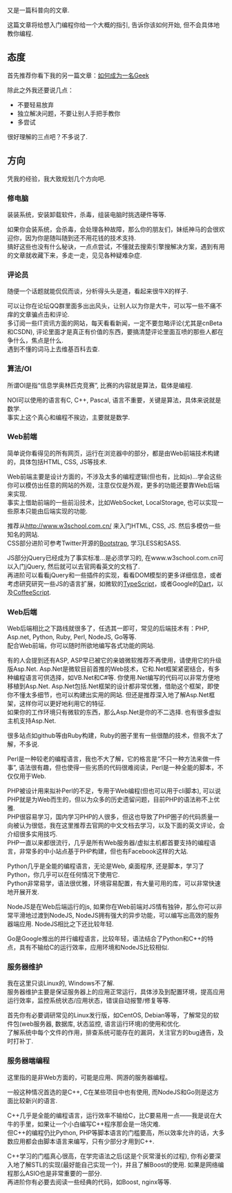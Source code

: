 又是一篇科普向的文章.

这篇文章将给想入门编程你给一个大概的指引, 告诉你该如何开始, 但不会具体地教你编程.

## 态度
首先推荐你看下我的另一篇文章：[如何成为一名Geek](http://jyprince.me/program/710)

除此之外我还要说几点：

* 不要轻易放弃
* 独立解决问题，不要让别人手把手教你
* 多尝试

很好理解的三点吧？不多说了.

## 方向
凭我的经验，我大致规划几个方向吧.

### 修电脑
装装系统，安装卸载软件，杀毒，组装电脑时挑选硬件等等.

如果你会装系统，会杀毒，会处理各种故障，那么你的朋友们，妹纸神马的会很欢迎你，因为你是随叫随到还不用花钱的技术支持.  
搞好这些也没有什么秘诀，一点点尝试，不懂就去搜索引擎搜解决方案，遇到有用的文章就收藏下来，多走一走，见见各种疑难杂症.

### 评论员
随便一个话题就能侃侃而谈，分析得头头是道，看起来很牛X的样子.

可以让你在论坛QQ群里面多出出风头，让别人以为你是大牛，可以写一些不痛不痒的文章骗点击和评论.  
多订阅一些IT资讯方面的网站，每天看看新闻，一定不要忽略评论(尤其是cnBeta和CSDN), 评论里面才是真正有价值的东西，要搞清楚评论里面互喷的那些人都在争什么，焦点是什么.  
遇到不懂的词马上去维基百科去查.

### 算法/OI
所谓OI是指“信息学奥林匹克竞赛”, 比赛的内容就是算法，载体是编程.

NOI可以使用的语言有C, C++, Pascal, 语言不重要，关键是算法，具体来说就是数学.  
事实上这个真心和编程不挨边，主要就是数学.

### Web前端
简单说你看得见的所有网页，运行在浏览器中的部分，都是由Web前端技术构建的，具体包括HTML, CSS, JS等技术.  

Web前端主要是设计方面的，不涉及太多的编程逻辑(但也有，比如js)...学会这些你可以模仿出任意的网站的外观，注意仅仅是外观，更多的功能还要靠Web后端来实现.  
事实上借助前端的一些前沿技术，比如WebSocket, LocalStorage, 也可以实现一些原本只能由后端实现的功能.  

推荐从<http://www.w3school.com.cn/> 来入门HTML, CSS, JS. 然后多模仿一些知名的网站.  
CSS部分进阶可参考Twitter开源的[Bootstrap](http://twitter.github.com/bootstrap/), 学习LESS和SASS.

JS部分jQuery已经成为了事实标准...是必须学习的, 在www.w3school.com.cn可以入门jQuery, 然后就可以去官网看英文的文档了.  
再进阶可以看看jQuery和一些插件的实现，看看DOM模型的更多详细信息，或者考虑研究研究一些JS的语言扩展，如微软的[TypeScript](http://www.typescriptlang.org/)，或者Google的[Dart](http://www.dartlang.org/)，以及[CoffeeScript](http://coffeescript.org/).

### Web后端
Web后端相比之下路线就很多了，任选其一即可，常见的后端技术有：PHP, Asp.net, Python, Ruby, Perl, NodeJS, Go等等.  
配合Web前端，你可以随时所欲地编写各式功能的网站.

有的人会提到还有ASP, ASP早已被它的亲娘微软推荐不再使用，请使用它的升级版Asp.Net.
Asp.Net是微软目前首推的Web技术，它和.Net框架紧密结合，有多种编程语言可供选择，如VB.Net和C#等. 你使用.Net编写的代码可以非常方便地移植到Asp.Net.
Asp.Net包括.Net框架的设计都非常优雅，借助这个框架，即使你不懂太多细节，也可以构建出实用的网站. 但还是推荐深入地了解Asp.Net框架，这样你可以更好地利用它的特征.  
如果你的工作环境只有微软的东西，那么Asp.Net是你的不二选择. 也有很多虚拟主机支持Asp.Net.

很多站点如github等由Ruby构建，Ruby的圈子里有一些很酷的技术，但我不太了解，不多说.  

Perl是一种较老的编程语言，我也不大了解，它的格言是“不只一种方法来做一件事”, 语法很有趣，但也使得一些劣质的代码很难阅读，Perl是一种全能的脚本，不仅仅用于Web.  

PHP被设计用来拟补Perl的不足，专用于Web编程(但也可以用于cli脚本), 可以说PHP就是为Web而生的，但以为众多的历史遗留问题，目前PHP的语法称不上优雅.  
PHP很容易学习，国内学习PHP的人很多，但这也导致了PHP圈子的代码质量一向被认为很低，我在这里推荐去官网的中文文档去学习，以及下面的英文评论，会介绍很多实用技巧.  
PHP一直以来都很流行，几乎是所有Web服务器/虚拟主机都首要支持的编程语言，非常多的中小站点基于PHP构建，但也有Facebook这样的大站.  

Python几乎是全能的编程语言，无论是Web, 桌面程序, 还是脚本，学习了Python，你几乎可以在任何情况下使用它.  
Python非常易学，语法很优雅，环境容易配置，有大量可用的库，可以非常快速地开展开发.

NodeJS是在Web后端运行的js, 如果你在Web前端对JS情有独钟，那么你可以非常平滑地过渡到NodeJS, NodeJS拥有强大的异步功能，可以编写出高效的服务器端应用. NodeJS相比之下还比较年轻.

Go是Google推出的并行编程语言，比较年轻，语法结合了Python和C++的特点，具有不输给C的运行效率，应用环境和NodeJS比较相似.

### 服务器维护
我在这里只谈Linux的, Windows不了解.  
服务器维护主要是保证服务器上的应用正常运行，具体涉及到配置环境，提高应用运行效率，监控系统状态/应用状态，错误自动报警/修复等等.

首先你有必要调研常见的Linux发行版，如CentOS, Debian等等，了解常见的软件包(web服务器, 数据库, 状态监控, 语言运行环境)的使用和优化.  
了解系统中每个文件的作用，排查系统可能存在的漏洞，关注官方的bug通告，及时打补丁.

### 服务器端编程
这里指的是非Web方面的，可能是应用、网游的服务器编程。

一般这种情况首选的是C++, C在某些项目中也有使用, 而NodeJS和Go则是这方面比较新兴的语言.

C++几乎是全能的编程语言，运行效率不输给C，比C要易用一点——我是说在大牛的手里，如果让一个小白编写C++程序那会是一场灾难.  
但C++的编程仍比Python, PHP等脚本语言的门槛要高，所以效率允许的话，大多数应用都会由脚本语言来编写，只有少部分才用到C++.

C++学习的门槛真心很高，在学完语法之后(这是个灰常漫长的过程), 你有必要深入地了解STL的实现(最好能自己实现一个)，并且了解Boost的使用. 如果是网络编程那么ASIO也是非常重要的一部分.  
再进阶你有必要去阅读一些经典的代码，如Boost, nginx等等.
